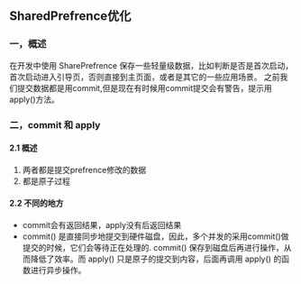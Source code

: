 ## SharedPrefrence优化

### 一，概述
在开发中使用 SharePrefrence 保存一些轻量级数据，比如判断是否是首次启动，首次启动进入引导页，否则直接到主页面，或者是其它的一些应用场景。
之前我们提交数据都是用commit,但是现在有时候用commit提交会有警告，提示用apply()方法。

### 二，commit 和 apply
#### 2.1 概述
1. 两者都是提交prefrence修改的数据
2. 都是原子过程

#### 2.2 不同的地方
- commit会有返回结果，apply没有后返回结果
- commit() 是直接同步地提交到硬件磁盘，因此，多个并发的采用commit()做提交的时候，它们会等待正在处理的.
commit() 保存到磁盘后再进行操作，从而降低了效率。而 apply() 只是原子的提交到内容，后面再调用 apply() 的函数进行异步操作。
